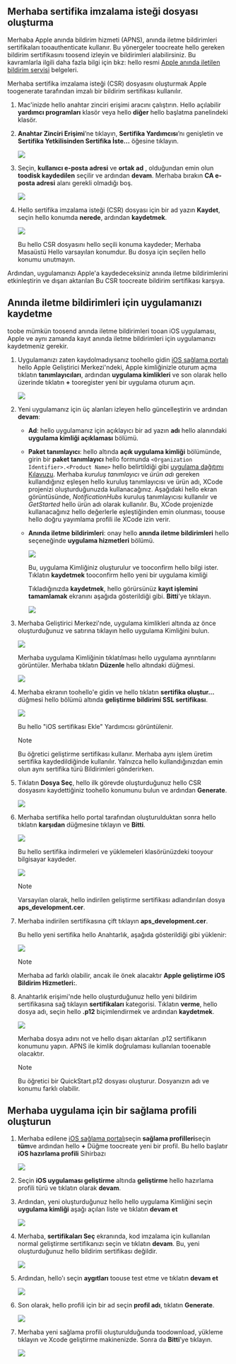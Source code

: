 

## <a name="generate-hello-certificate-signing-request-file"></a>Merhaba sertifika imzalama isteği dosyası oluşturma
Merhaba Apple anında bildirim hizmeti (APNS), anında iletme bildirimleri sertifikaları tooauthenticate kullanır. Bu yönergeler toocreate hello gereken bildirim sertifikasını toosend izleyin ve bildirimleri alabilirsiniz. Bu kavramlarla ilgili daha fazla bilgi için bkz: hello resmi [Apple anında iletilen bildirim servisi](http://go.microsoft.com/fwlink/p/?LinkId=272584) belgeleri.

Merhaba sertifika imzalama isteği (CSR) dosyasını oluşturmak Apple toogenerate tarafından imzalı bir bildirim sertifikası kullanılır.

1. Mac'inizde hello anahtar zinciri erişimi aracını çalıştırın. Hello açılabilir **yardımcı programları** klasör veya hello **diğer** hello başlatma panelindeki klasör.
2. **Anahtar Zinciri Erişimi**’ne tıklayın, **Sertifika Yardımcısı**’nı genişletin ve **Sertifika Yetkilisinden Sertifika İste...** öğesine tıklayın.
   
      ![](./media/notification-hubs-enable-apple-push-notifications/notification-hubs-request-cert-from-ca.png)
3. Seçin, **kullanıcı e-posta adresi** ve **ortak ad** , olduğundan emin olun **toodisk kaydedilen** seçilir ve ardından **devam**. Merhaba bırakın **CA e-posta adresi** alanı gerekli olmadığı boş.
   
      ![](./media/notification-hubs-enable-apple-push-notifications/notification-hubs-csr-info.png)
4. Hello sertifika imzalama isteği (CSR) dosyası için bir ad yazın **Kaydet**, seçin hello konumda **nerede**, ardından **kaydetmek**.
   
      ![](./media/notification-hubs-enable-apple-push-notifications/notification-hubs-save-csr.png)
   
      Bu hello CSR dosyasını hello seçili konuma kaydeder; Merhaba Masaüstü Hello varsayılan konumdur. Bu dosya için seçilen hello konumu unutmayın.

Ardından, uygulamanızı Apple'a kaydedeceksiniz anında iletme bildirimlerini etkinleştirin ve dışarı aktarılan Bu CSR toocreate bildirim sertifikası karşıya.

## <a name="register-your-app-for-push-notifications"></a>Anında iletme bildirimleri için uygulamanızı kaydetme
toobe mümkün toosend anında iletme bildirimleri tooan iOS uygulaması, Apple ve aynı zamanda kayıt anında iletme bildirimleri için uygulamanızı kaydetmeniz gerekir.  

1. Uygulamanızı zaten kaydolmadıysanız toohello gidin <a href="http://go.microsoft.com/fwlink/p/?LinkId=272456" target="_blank">iOS sağlama portalı</a> hello Apple Geliştirici Merkezi'ndeki, Apple kimliğinizle oturum açma tıklatın **tanımlayıcıları**, ardından **uygulama kimlikleri** ve son olarak hello üzerinde tıklatın  **+**  tooregister yeni bir uygulama oturum açın.
   
      ![](./media/notification-hubs-enable-apple-push-notifications/notification-hubs-ios-appids.png)
      
2. Yeni uygulamanız için üç alanları izleyen hello güncelleştirin ve ardından **devam**:
   
   * **Ad**: hello uygulamanız için açıklayıcı bir ad yazın **adı** hello alanındaki **uygulama kimliği açıklaması** bölümü.
   * **Paket tanımlayıcı**: hello altında **açık uygulama kimliği** bölümünde, girin bir **paket tanımlayıcı** hello formunda `<Organization Identifier>.<Product Name>` hello belirtildiği gibi [uygulama dağıtımı Kılavuzu](https://developer.apple.com/library/mac/documentation/IDEs/Conceptual/AppDistributionGuide/ConfiguringYourApp/ConfiguringYourApp.html#//apple_ref/doc/uid/TP40012582-CH28-SW8). Merhaba *kuruluş tanımlayıcı* ve *ürün adı* gereken kullandığınız eşleşen hello kuruluş tanımlayıcısı ve ürün adı, XCode projenizi oluşturduğunuzda kullanacağınız. Aşağıdaki hello ekran görüntüsünde, *NotificationHubs* kuruluş tanımlayıcısı kullanılır ve *GetStarted* hello ürün adı olarak kullanılır. Bu, XCode projenizde kullanacağınız hello değerlerle eşleştiğinden emin olunması, toouse hello doğru yayımlama profili ile XCode izin verir. 
   * **Anında iletme bildirimleri**: onay hello **anında iletme bildirimleri** hello seçeneğinde **uygulama hizmetleri** bölümü.
     
      ![](./media/notification-hubs-enable-apple-push-notifications/notification-hubs-new-appid-info.png)
     
      Bu, uygulama Kimliğiniz oluşturulur ve tooconfirm hello bilgi ister. Tıklatın **kaydetmek** tooconfirm hello yeni bir uygulama kimliği
     
      Tıkladığınızda **kaydetmek**, hello görürsünüz **kayıt işlemini tamamlamak** ekranını aşağıda gösterildiği gibi. **Bitti**’ye tıklayın.
      
      ![](./media/notification-hubs-enable-apple-push-notifications/notification-hubs-appid-registration-complete.png)


1. Merhaba Geliştirici Merkezi'nde, uygulama kimlikleri altında az önce oluşturduğunuz ve satırına tıklayın hello uygulama Kimliğini bulun.
   
      ![](./media/notification-hubs-enable-apple-push-notifications/notification-hubs-ios-appids2.png)
   
      Merhaba uygulama Kimliğinin tıklatılması hello uygulama ayrıntılarını görüntüler. Merhaba tıklatın **Düzenle** hello altındaki düğmesi.
   
      ![](./media/notification-hubs-enable-apple-push-notifications/notification-hubs-edit-appid.png)
      
2. Merhaba ekranın toohello'e gidin ve hello tıklatın **sertifika oluştur...**  düğmesi hello bölümü altında **geliştirme bildirimi SSL sertifikası**.
   
      ![](./media/notification-hubs-enable-apple-push-notifications/notification-hubs-appid-create-cert.png)
   
      Bu hello "iOS sertifikası Ekle" Yardımcısı görüntülenir.
   
   > [!NOTE]
   > Bu öğretici geliştirme sertifikası kullanır. Merhaba aynı işlem üretim sertifika kaydedildiğinde kullanılır. Yalnızca hello kullandığınızdan emin olun aynı sertifika türü Bildirimleri gönderirken.
   > 
   > 
3. Tıklatın **Dosya Seç**, hello ilk görevde oluşturduğunuz hello CSR dosyasını kaydettiğiniz toohello konumunu bulun ve ardından **Generate**.
   
      ![](./media/notification-hubs-enable-apple-push-notifications/notification-hubs-appid-cert-choose-csr.png)
4. Merhaba sertifika hello portal tarafından oluşturulduktan sonra hello tıklatın **karşıdan** düğmesine tıklayın ve **Bitti**.
   
      ![](./media/notification-hubs-enable-apple-push-notifications/notification-hubs-appid-download-cert.png)
   
      Bu hello sertifika indirmeleri ve yüklemeleri klasörünüzdeki tooyour bilgisayar kaydeder.
   
      ![](./media/notification-hubs-enable-apple-push-notifications/notification-hubs-cert-downloaded.png)
   
   > [!NOTE]
   > Varsayılan olarak, hello indirilen geliştirme sertifikası adlandırılan dosya **aps_development.cer**.
   > 
   > 
5. Merhaba indirilen sertifikasına çift tıklayın **aps_development.cer**.
   
      Bu hello yeni sertifika hello Anahtarlık, aşağıda gösterildiği gibi yüklenir:
   
      ![](./media/notification-hubs-enable-apple-push-notifications/notification-hubs-cert-in-keychain.png)
   
   > [!NOTE]
   > Merhaba ad farklı olabilir, ancak ile önek alacaktır **Apple geliştirme iOS Bildirim Hizmetleri:**.
   > 
   > 
6. Anahtarlık erişimi'nde hello oluşturduğunuz hello yeni bildirim sertifikasına sağ tıklayın **sertifikaları** kategorisi. Tıklatın **verme**, hello dosya adı, seçin hello **.p12** biçimlendirmek ve ardından **kaydetmek**.
   
    ![](./media/notification-hubs-enable-apple-push-notifications/notification-hubs-export-cert-p12.png)
   
    Merhaba dosya adını not ve hello dışarı aktarılan .p12 sertifikanın konumunu yapın. APNS ile kimlik doğrulaması kullanılan tooenable olacaktır.
   
   > [!NOTE]
   > Bu öğretici bir QuickStart.p12 dosyası oluşturur. Dosyanızın adı ve konumu farklı olabilir.
   > 
   > 

## <a name="create-a-provisioning-profile-for-hello-app"></a>Merhaba uygulama için bir sağlama profili oluşturun
1. Merhaba edilene <a href="http://go.microsoft.com/fwlink/p/?LinkId=272456" target="_blank">iOS sağlama portalı</a>seçin **sağlama profilleri**seçin **tüm**ve ardından hello  **+**  Düğme toocreate yeni bir profil. Bu hello başlatır **iOS hazırlama profili** Sihirbazı
   
      ![](./media/notification-hubs-enable-apple-push-notifications/notification-hubs-new-provisioning-profile.png)
2. Seçin **iOS uygulaması geliştirme** altında **geliştirme** hello hazırlama profili türü ve tıklatın olarak **devam**. 
3. Ardından, yeni oluşturduğunuz hello hello uygulama Kimliğini seçin **uygulama kimliği** aşağı açılan liste ve tıklatın **devam et**
   
      ![](./media/notification-hubs-enable-apple-push-notifications/notification-hubs-select-appid-for-provisioning.png)
4. Merhaba, **sertifikaları Seç** ekranında, kod imzalama için kullanılan normal geliştirme sertifikanızı seçin ve tıklatın **devam**. Bu, yeni oluşturduğunuz hello bildirim sertifikası değildir.
   
      ![](./media/notification-hubs-enable-apple-push-notifications/notification-hubs-provisioning-select-cert.png)
5. Ardından, hello'ı seçin **aygıtları** toouse test etme ve tıklatın **devam et**
   
      ![](./media/notification-hubs-enable-apple-push-notifications/notification-hubs-provisioning-select-devices.png)
6. Son olarak, hello profili için bir ad seçin **profil adı**, tıklatın **Generate**.
   
      ![](./media/notification-hubs-enable-apple-push-notifications/notification-hubs-provisioning-name-profile.png)
7. Merhaba yeni sağlama profili oluşturulduğunda toodownload, yükleme tıklayın ve Xcode geliştirme makinenizde. Sonra da **Bitti**’ye tıklayın.
   
      ![](./media/notification-hubs-enable-apple-push-notifications/notification-hubs-provisioning-profile-ready.png)
